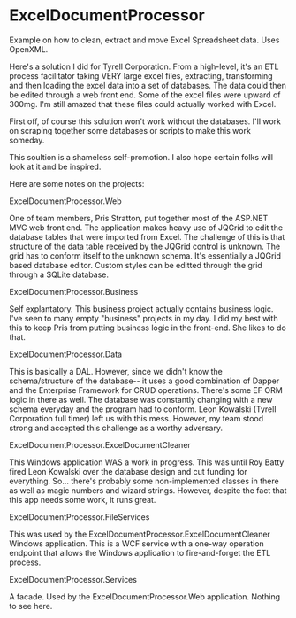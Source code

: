 # ExcelDocumentProcessor
Example on how to clean, extract and move Excel Spreadsheet data. Uses OpenXML.

Here's a solution I did for Tyrell Corporation. From a high-level, it's an ETL process facilitator taking VERY large excel files, extracting, transforming and then loading the excel data into a set of databases. The data could then be edited through a web front end. Some of the excel files were upward of 300mg. I'm still amazed that these files could actually worked with Excel.

First off, of course this solution won't work without the databases. I'll work on scraping together some databases or scripts to make this work someday. 

This soultion is a shameless self-promotion. I also hope certain folks will look at it and be inspired. 

Here are some notes on the projects:

ExcelDocumentProcessor.Web

One of team members, Pris Stratton, put together most of the ASP.NET MVC web front end. The application makes heavy use of JQGrid to edit the database tables that were imported from Excel. The challenge of this is that structure of the data table received by the JQGrid control is unknown. The grid has to conform itself to the unknown schema. It's essentially a JQGrid based database editor. Custom styles can be editted through the grid through a SQLite database.

ExcelDocumentProcessor.Business

Self explantatory. This business project actually contains business logic. I've seen to many empty "business" projects in my day. I did my best with this to keep Pris from putting business logic in the front-end. She likes to do that. 

ExcelDocumentProcessor.Data

This is basically a DAL. However, since we didn't know the schema/structure of the database-- it uses a good combination of Dapper and the Enterprise Framework for CRUD operations. There's some EF ORM logic in there as well. The database was constantly changing with a new schema everyday and the program had to conform. Leon Kowalski (Tyrell Corporation full timer) left us with this mess. However, my team stood strong and accepted this challenge as a worthy adversary.  

ExcelDocumentProcessor.ExcelDocumentCleaner

This Windows application WAS a work in progress. This was until Roy Batty fired Leon Kowalski over the database design and cut funding for everything. So... there's probably some non-implemented classes in there as well as magic numbers and wizard strings. However, despite the fact that this app needs some work, it runs great.

ExcelDocumentProcessor.FileServices

This was used by the ExcelDocumentProcessor.ExcelDocumentCleaner Windows application. This is a WCF service with a one-way operation endpoint that allows the Windows application to fire-and-forget the ETL process.

ExcelDocumentProcessor.Services

A facade. Used by the ExcelDocumentProcessor.Web application. Nothing to see here.

